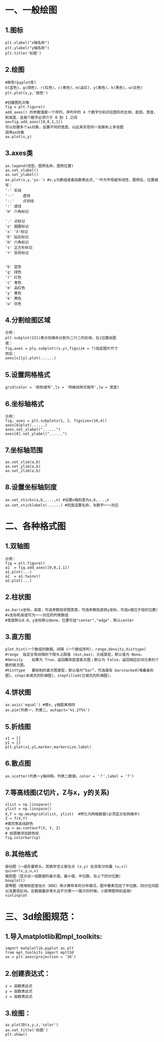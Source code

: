 一、一般绘图
========

  1.图标
  ------
    plt.xlabel("x轴名称")
    plt.ylabel("y轴名称")
    plt.title('标题')
  
  2.绘图
  -----
    #颜色(pyplot库)
    b(蓝色)，g(绿色)，r(红色)，c(青色)，m(品红)，y(黄色)，k(黑色)，w(白色)
    plt.plot(x,y,'颜色')
    
    #创建图形对象
    fig = plt.figure()
    add_axes() 的参数值是一个序列，序列中的 4 个数字分别对应图形的左侧，底部，宽度，和高度，且每个数字必须介于 0 到 1 之间
    ax=fig.add_axes([0,0,1,1])
    可以创建多个ax对象，设置不同的宽度，以此来实现同一张画布上多张图
    调用ax对象
    ax.plot(x,y)
    
  3.axes类
  ------
    ax.legend(线型，图例名称，图例位置)
    ax.set_xlabel()
    ax.set_ylabel()
    ax.plot(x,y,'ys-') #x,y为数组或者函数表达式,''中为字母缩写线性、图例名、位置缩写：
    '-'	实线
    '--'	虚线
    '-.'	点划线
    ':'	虚线
    'H'	六角标记
    
    '.'	点标记
    'o'	圆圈标记
    'x'	'X'标记
    'D'	钻石标记
    'H'	六角标记
    's'	正方形标记
    '+'	加号标记
    
    
    'b'	蓝色
    'g'	绿色
    'r'	红色
    'c'	青色
    'm'	品红色
    'y'	黄色
    'k'	黑色
    'w'	白色
    
  4.分割绘图区域
  ------
    示例：
    plt.subplot(221)表示将画布分割为二行二列区域，在1位置绘图
    或：
    fig,axes = ply.subplot((x,y),figsize = ?)指定图片尺寸
    然后：
    axes[x][y].plot(......)
   
  5.设置网格格式
  ------
    grid(color = '颜色缩写',ls = '网格线样式缩写',lw = 宽度)
    
  6.坐标轴格式
  -----
    示例：
    fig, axes = plt.subplots(1, 2, figsize=(10,4))
    axes[0]plot(......)
    axes.set_xlabel("......")
    axes[0].set_ylabel("......")
  7.坐标轴范围
  ------
    ax.set_xlim(a,b)
    ax.set_ylim(a,b)
    ax.set_zlim(a,b)
    
  8.设置坐标轴刻度
  ------
    ax.set_xticks(a,b,,...,n) #设置x轴刻度为a,b,...,n
    ax.set_xticklabels(......) #刻度设置名称，与数字一一对应
  
二、各种格式图
=========
  
  1.双轴图
  ------
    示例：
    fig = plt.figure()
    a1  = fig.add_axes([0,0,1,1])
    a1.plot(...)
    a2  = a1.twinx()
    a2.plot(...)
    
  2.柱状图
  ------
    ax.bar(x坐标，高度，可选参数柱状图宽度，可选参数柱底部y坐标，可选x值位于柱的位置)
    #x坐标和高度可为一一对应的列表数组
    #宽度默认0.8，y坐标默认None，位置可选"center","edge"，默认center
    
  3.直方图
  ------
    plot.hist(一个数组的数据，间隔（一个数组序列），range,density,histtype)
    #range	指定全局间隔的下限与上限值 (min,max)，元组类型，默认值为 None。
    #density	如果为 True，返回概率密度直方图；默认为 False，返回相应区间元素的个数的直方图。
    #histtype	要绘制的直方图类型，默认值为“bar”，可选值有 barstacked(堆叠条形图)、step(未填充的阶梯图)、stepfilled(已填充的阶梯图)。
    
  4.饼状图
  ------
    ax.axis('equal') #使x，y轴距离相同
    ax.pie(列表一，列表二，autopct='%1.2f%%')
  
  5.折线图
  ------
    x1 = []
    y1 = []
    plt.plot(x1,y1,marker,markersize,label)
    
  6.散点图
  ------
    ax.scatter(列表一y轴间隔，列表二数据，color = '？',label = '?')
    
  7.等高线图(Z切片，Z与x，y的关系)
  ------
    xlist = np.linspace()
    ylist = np.linspace()
    X,Y = np.meshgrid(xlist, ylist)  #转化为网格数据(必须显示在网格中)
    Z = f(X,Y)
    #填充等高线颜色
    cp = ax.contourf(X, Y, Z)
    # 给图像添加颜色柱
    fig.colorbar(cp)
    
  8.其他格式
  ------
    振动图（一组矢量箭头，其数学含义是在点 (x,y) 处具有分向量 (u,v)）
    quiver(x,y,u,v)
    箱型图（显示出一组数据的最大值、最小值、中位数、及上下四分位数）
    boxplot()
    提琴图（使用核密度估计（KDE）来计算样本的分布情况，图中要素包括了中位数、四分位间距以及置信区间。在数据量非常大且不方便一一展示的时候，小提琴图特别适用）
    violinplot
    
三、3d绘图规范：
==========

  1.导入matplotlib和mpl_toolkits:
  ------
    import matplotlib.pyplot as plt
    from mpl_toolkits import mplt3d
    ax = plt.axes(projection = '3d')
    
  2.创建表达式：
  ------
    z = 函数表达式
    y = 函数表达式
    z = 函数表达式
    
  3.绘图：
  ------
    ax.plot3D(x,y,z,'color')
    ax.set_title('标题')
    plt.show()
